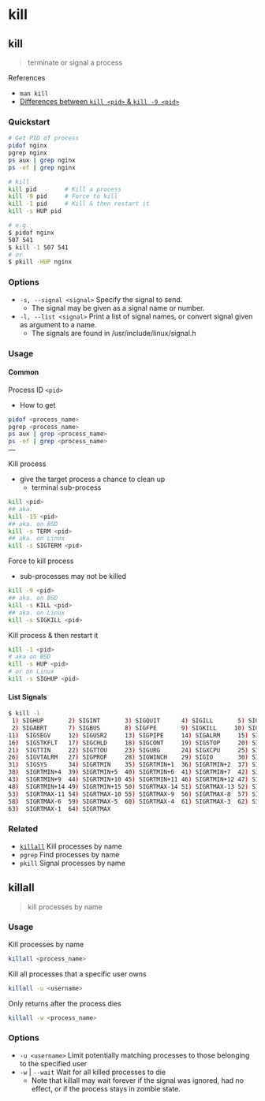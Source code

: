 # kill

## kill

> terminate or signal a process

References

* `man kill`
* [Differences between `kill <pid>` & `kill -9 <pid>`](https://unix.stackexchange.com/questions/8916/when-should-i-not-kill-9-a-process)

### Quickstart

```bash
# Get PID of process
pidof nginx
pgrep nginx
ps aux | grep nginx
ps -ef | grep nginx

# kill
kill pid        # Kill a process
kill -9 pid     # Force to kill
kill -1 pid     # Kill & then restart it
kill -s HUP pid

# e.g.
$ pidof nginx
507 541
$ kill -1 507 541
# or
$ pkill -HUP nginx
```

### Options

* `-s, --signal <signal>` Specify the signal to send.
  * The signal may be given as a signal name or number.
* `-l, --list <signal>` Print a list of signal names, or convert signal given as argument to a name.
  * The signals are found in /usr/include/linux/signal.h

### Usage

#### Common

Process ID `<pid>`

* How to get

```bash
pidof <process_name>
pgrep <process_name>
ps aux | grep <process_name>
ps -ef | grep <process_name>
……
```

Kill process

* give the target process a chance to clean up
  * terminal sub-process

```bash
kill <pid>
## aka.
kill -15 <pid>
## aka. on BSD
kill -s TERM <pid>
## aka. on Linux
kill -s SIGTERM <pid>
```

Force to kill process

* sub-processes may not be killed

```bash
kill -9 <pid>
## aka. on BSD
kill -s KILL <pid>
## aka. on Linux
kill -s SIGKILL <pid>
```

Kill process & then restart it

```bash
kill -1 <pid>
# aka on BSD
kill -s HUP <pid>
# or on Linux
kill -s SIGHUP <pid>
```

#### List Signals

```bash
$ kill -l
 1) SIGHUP       2) SIGINT       3) SIGQUIT      4) SIGILL       5) SIGTRAP
 2) SIGABRT      7) SIGBUS       8) SIGFPE       9) SIGKILL     10) SIGUSR1
11)  SIGSEGV     12) SIGUSR2     13) SIGPIPE     14) SIGALRM     15) SIGTERM
16)  SIGSTKFLT   17) SIGCHLD     18) SIGCONT     19) SIGSTOP     20) SIGTSTP
21)  SIGTTIN     22) SIGTTOU     23) SIGURG      24) SIGXCPU     25) SIGXFSZ
26)  SIGVTALRM   27) SIGPROF     28) SIGWINCH    29) SIGIO       30) SIGPWR
31)  SIGSYS      34) SIGRTMIN    35) SIGRTMIN+1  36) SIGRTMIN+2  37) SIGRTMIN+3
38)  SIGRTMIN+4  39) SIGRTMIN+5  40) SIGRTMIN+6  41) SIGRTMIN+7  42) SIGRTMIN+8
43)  SIGRTMIN+9  44) SIGRTMIN+10 45) SIGRTMIN+11 46) SIGRTMIN+12 47) SIGRTMIN+13
48)  SIGRTMIN+14 49) SIGRTMIN+15 50) SIGRTMAX-14 51) SIGRTMAX-13 52) SIGRTMAX-12
53)  SIGRTMAX-11 54) SIGRTMAX-10 55) SIGRTMAX-9  56) SIGRTMAX-8  57) SIGRTMAX-7
58)  SIGRTMAX-6  59) SIGRTMAX-5  60) SIGRTMAX-4  61) SIGRTMAX-3  62) SIGRTMAX-2
63)  SIGRTMAX-1  64) SIGRTMAX
```

### Related

* [`killall`](https://github.com/IceHe/lib/tree/4e6b7c73229e0e23ff9d6acf7f2ba61d9dacec30/cmd/k/killall.md) Kill processes by name
* `pgrep` Find processes by name
* `pkill` Signal processes by name

## killall

> kill processes by name

### Usage

Kill processes by name

```bash
killall <process_name>
```

Kill all processes that a specific user owns

```bash
killall -u <username>
```

Only returns after the process dies

```bash
killall -w <process_name>
```

### Options

* `-u <username>` Limit potentially matching processes to those belonging to the specified user
* `-w` \| `--wait` Wait for all killed processes to die
  * Note that killall may wait forever if the signal was ignored, had no effect, or if the process stays in zombie state.

